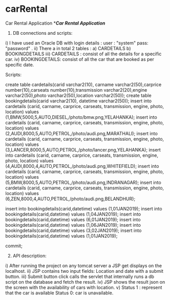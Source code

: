 # carRental
Car Rental Application
******************Car Rental Application*****************


1) DB connections and scripts:

i) I have used an Oracle DB with login details : user : "system" pass: "password" .
ii) There a in total 2 tables : a) CARDETAILS b) BOOKINGDETAILS
iii) CARDETAILS : consist of all the details for a specific car.
iv) BOOKINGDETAILS: consist of all the car that are booked as per specific date.

Scripts:

create table cardetails(carid varchar2(10), carname varchar2(50),carprice number(10),carseats number(10),transmission varchar2(20),engine varchar2(50),photo varchar2(50),location varchar2(50));
create table bookingdetails(carid varchar2(10), datetime varchar2(50));
insert into cardetails (carid, carname, carprice, carseats, transmission, engine, photo, location) values (1,BMW,5000,5,AUTO,DIESEL,/photo/bmw.png,YELAHANKA);
insert into cardetails (carid, carname, carprice, carseats, transmission, engine, photo, location) values (2,AUDI,8000,5,AUTO,PETROL,/photo/audi.png,MARATHALI);
insert into cardetails (carid, carname, carprice, carseats, transmission, engine, photo, location) values (3,LANCER,8000,5,AUTO,PETROL,/photo/lancer.png,YELAHANKA);
insert into cardetails (carid, carname, carprice, carseats, transmission, engine, photo, location) values (4,AUDI,8000,4,AUTO,PETROL,/photo/audi.png,WHITEFIELD);
insert into cardetails (carid, carname, carprice, carseats, transmission, engine, photo, location) values (5,BMW,8000,5,AUTO,PETROL,/photo/audi.png,INDRANAGAR);
insert into cardetails (carid, carname, carprice, carseats, transmission, engine, photo, location) values (6,ZEN,8000,4,AUTO,PETROL,/photo/audi.png,BELANDHUR);

insert into bookingdetails(carid,datetime) values (1,01JAN2019);
insert into bookingdetails(carid,datetime) values (1,04JAN2019);
insert into bookingdetails(carid,datetime) values (6,01JAN2019);
insert into bookingdetails(carid,datetime) values (1,06JAN2019);
insert into bookingdetails(carid,datetime) values (3,02JAN2019);
insert into bookingdetails(carid,datetime) values (1,01JAN2019);

commit;

2) API description:

i) After running the project on any tomcat server a JSP get displays on the localhost.
ii) JSP contains two input fields: Location and date with a submit button.
iii) Submit button click calls the servlet that internally runs a db script on the database and fetch the result.
iv) JSP shows the result json on the screen with the availability of cars with location.
v) Status 1 : represent that the car is available Status 0: car is unavailable.
